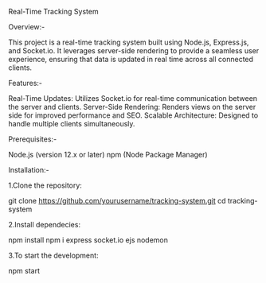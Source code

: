 Real-Time Tracking System


Overview:-

This project is a real-time tracking system built using Node.js, Express.js, and Socket.io. It leverages server-side rendering to provide a seamless user experience, ensuring that data is updated in real time across all connected clients.

Features:-

Real-Time Updates: Utilizes Socket.io for real-time communication between the server and clients.
Server-Side Rendering: Renders views on the server side for improved performance and SEO.
Scalable Architecture: Designed to handle multiple clients simultaneously.


Prerequisites:-

Node.js (version 12.x or later)
npm (Node Package Manager)

Installation:-

1.Clone the repository:

  git clone https://github.com/yourusername/tracking-system.git
  cd tracking-system

2.Install dependecies:

  npm install
  npm i express socket.io ejs nodemon

3.To start the development:

  npm start


